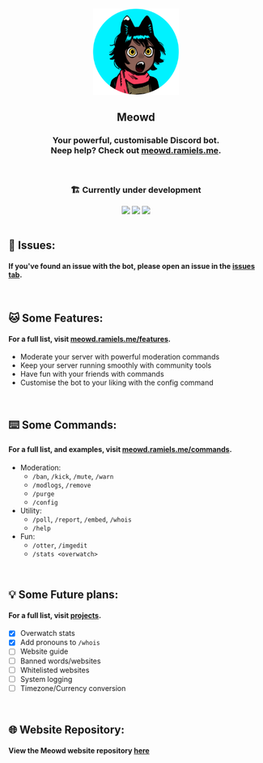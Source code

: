 </br>
<p align="center"><a href="https://meowd.ramiels.me/" target="_blank" rel="noreferrer noopener"><img width="170" alt="Logo" src="./images/logo1.png"></a></p>
<h2 align="center"> Meowd</h2>
<h3 align="center">Your powerful, customisable Discord bot. <br> 
Neep help? Check out <a href="https://meowd.ramiels.me/">meowd.ramiels.me</a>.</h3>

</br>

<h3 align="center"> 🏗️ Currently under development </h3>
<div align="center">
   <img src="https://github.com/wiki-Bird/meowd/actions/workflows/codeql.yml/badge.svg">
   <img src="https://github.com/wiki-Bird/meowd/actions/workflows/node.js.yml/badge.svg">
   <img src="https://github.com/wiki-Bird/meowd/actions/workflows/eslint.yml/badge.svg">
</div>


</br>

## 🤕 Issues:

#### If you've found an issue with the bot, please open an issue in the [issues tab](https://github.com/wiki-Bird/meowd/issues). 

</br>

## 🐱 Some Features:

#### For a full list, visit [meowd.ramiels.me/features](https://meowd.ramiels.me/features).

- Moderate your server with powerful moderation commands
- Keep your server running smoothly with community tools
- Have fun with your friends with commands
- Customise the bot to your liking with the config command


</br>

## ⌨️ Some Commands:

#### For a full list, and examples, visit [meowd.ramiels.me/commands](https://meowd.ramiels.me/commands).

- Moderation:
   - `/ban`, `/kick`, `/mute`, `/warn`
   - `/modlogs`, `/remove`
   - `/purge`
   - `/config`
- Utility:
   - `/poll`, `/report`, `/embed`, `/whois`
   - `/help`
- Fun:
   - `/otter`, `/imgedit`
   - `/stats <overwatch>`


</br>

## 💡 Some Future plans:

#### For a full list, visit [projects](https://github.com/users/wiki-Bird/projects/4).

- [x] Overwatch stats
- [x] Add pronouns to `/whois`
- [ ] Website guide
- [ ] Banned words/websites
- [ ] Whitelisted websites
- [ ] System logging
- [ ] Timezone/Currency conversion

</br>

## 🌐 Website Repository:

#### View the Meowd website repository [here](https://github.com/wiki-Bird/meowd-site)
